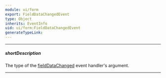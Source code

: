 ```yaml
---
module: ui/form
export: FieldDataChangedEvent
type: Object
inherits: EventInfo
uid: ui/form:FieldDataChangedEvent
generateTypeLink: 
---
```

---
##### shortDescription
The type of the [fieldDataChanged]({basewidgetpath}/Events/#fieldDataChanged) event handler's argument.

---
<!-- Description goes here -->